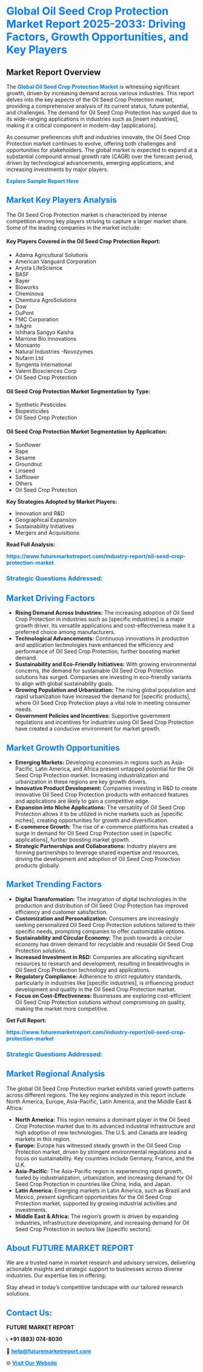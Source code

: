 <h1 style="color: #007BFF;">Global Oil Seed Crop Protection Market Report 2025-2033: Driving Factors, Growth Opportunities, and Key Players</h1>

<section id="overview">
<h2>Market Report Overview</h2>
<p>The <a href="https://www.futuremarketreport.com/industry-report/oil-seed-crop-protection-market" style="color: #007BFF; text-decoration: none;"><strong>Global Oil Seed Crop Protection Market</strong></a> is witnessing significant growth, driven by increasing demand across various industries. This report delves into the key aspects of the Oil Seed Crop Protection market, providing a comprehensive analysis of its current status, future potential, and challenges. The demand for Oil Seed Crop Protection has surged due to its wide-ranging applications in industries such as [insert industries], making it a critical component in modern-day [applications].</p>
<p>As consumer preferences shift and industries innovate, the Oil Seed Crop Protection market continues to evolve, offering both challenges and opportunities for stakeholders. The global market is expected to expand at a substantial compound annual growth rate (CAGR) over the forecast period, driven by technological advancements, emerging applications, and increasing investments by major players.</p>
</section>

<section id="overview">
<p><a href="https://www.futuremarketreport.com/request-sample/reportId=99022" style="color: #007BFF; text-decoration: none;"><strong>Explore Sample Report Here</strong></a></p>
</section>

<section id="key-players">
<h2 style="color: #007BFF;">Market Key Players Analysis</h2>
<p>The Oil Seed Crop Protection market is characterized by intense competition among key players striving to capture a larger market share. Some of the leading companies in the market include:</p>
<h4>Key Players Covered in the Oil Seed Crop Protection Report:</h4>
<ul><li>Adama Agricultural Solutions</li><li>American Vanguard Corporation</li><li>Arysta LifeScience</li><li>BASF</li><li>Bayer</li><li>Bioworks</li><li>Cheminova</li><li>Chemtura AgroSolutions</li><li>Dow</li><li>DuPont</li><li>FMC Corporation</li><li>IsAgro</li><li>Ishihara Sangyo Kaisha</li><li>Marrone Bio Innovations</li><li>Monsanto</li><li>Natural Industries -Novozymes</li><li>Nufarm Ltd</li><li>Syngenta International</li><li>Valent Biosciences Corp</li><li>Oil Seed Crop Protection</li></ul>
<h4>Oil Seed Crop Protection Market Segmentation by Type:</h4>
<ul><li>Synthetic Pesticides</li><li>Biopesticides</li><li>Oil Seed Crop Protection</li></ul>

<h4>Oil Seed Crop Protection Market Segmentation by Application:</h4>
<ul><li>Sunflower</li><li>Rape</li><li>Sesame</li><li>Groundnut</li><li>Linseed</li><li>Safflower</li><li>Others</li><li>Oil Seed Crop Protection</li></ul>
<p><strong>Key Strategies Adopted by Market Players:</strong></p>
<ul>
<li>Innovation and R&D</li>
<li>Geographical Expansion</li>
<li>Sustainability Initiatives</li>
<li>Mergers and Acquisitions</li>
</ul>
</section>

<section>
<p><strong>Read Full Analysis: </strong></p><a href="https://www.futuremarketreport.com/industry-report/oil-seed-crop-protection-market" style="color: #007BFF; text-decoration: none;"><strong>https://www.futuremarketreport.com/industry-report/oil-seed-crop-protection-market</strong></a>
<h3 style="color: #007BFF;">Strategic Questions Addressed:</h3>
</section>

<section id="driving-factors">
<h2 style="color: #007BFF;">Market Driving Factors</h2>
<ul>
<li><strong>Rising Demand Across Industries:</strong> The increasing adoption of Oil Seed Crop Protection in industries such as [specific industries] is a major growth driver. Its versatile applications and cost-effectiveness make it a preferred choice among manufacturers.</li>
<li><strong>Technological Advancements:</strong> Continuous innovations in production and application technologies have enhanced the efficiency and performance of Oil Seed Crop Protection, further boosting market demand.</li>
<li><strong>Sustainability and Eco-Friendly Initiatives:</strong> With growing environmental concerns, the demand for sustainable Oil Seed Crop Protection solutions has surged. Companies are investing in eco-friendly variants to align with global sustainability goals.</li>
<li><strong>Growing Population and Urbanization:</strong> The rising global population and rapid urbanization have increased the demand for [specific products], where Oil Seed Crop Protection plays a vital role in meeting consumer needs.</li>
<li><strong>Government Policies and Incentives:</strong> Supportive government regulations and incentives for industries using Oil Seed Crop Protection have created a conducive environment for market growth.</li>
</ul>
</section>

<section id="growth-opportunities">
<h2 style="color: #007BFF;">Market Growth Opportunities</h2>
<ul>
<li><strong>Emerging Markets:</strong> Developing economies in regions such as Asia-Pacific, Latin America, and Africa present untapped potential for the Oil Seed Crop Protection market. Increasing industrialization and urbanization in these regions are key growth drivers.</li>
<li><strong>Innovative Product Development:</strong> Companies investing in R&D to create innovative Oil Seed Crop Protection products with enhanced features and applications are likely to gain a competitive edge.</li>
<li><strong>Expansion into Niche Applications:</strong> The versatility of Oil Seed Crop Protection allows it to be utilized in niche markets such as [specific niches], creating opportunities for growth and diversification.</li>
<li><strong>E-commerce Growth:</strong> The rise of e-commerce platforms has created a surge in demand for Oil Seed Crop Protection used in [specific applications], further boosting market growth.</li>
<li><strong>Strategic Partnerships and Collaborations:</strong> Industry players are forming partnerships to leverage shared expertise and resources, driving the development and adoption of Oil Seed Crop Protection products globally.</li>
</ul>
</section>

<section id="trending-factors">
<h2 style="color: #007BFF;">Market Trending Factors</h2>
<ul>
<li><strong>Digital Transformation:</strong> The integration of digital technologies in the production and distribution of Oil Seed Crop Protection has improved efficiency and customer satisfaction.</li>
<li><strong>Customization and Personalization:</strong> Consumers are increasingly seeking personalized Oil Seed Crop Protection solutions tailored to their specific needs, prompting companies to offer customizable options.</li>
<li><strong>Sustainability and Circular Economy:</strong> The push towards a circular economy has driven demand for recyclable and reusable Oil Seed Crop Protection solutions.</li>
<li><strong>Increased Investment in R&D:</strong> Companies are allocating significant resources to research and development, resulting in breakthroughs in Oil Seed Crop Protection technology and applications.</li>
<li><strong>Regulatory Compliance:</strong> Adherence to strict regulatory standards, particularly in industries like [specific industries], is influencing product development and quality in the Oil Seed Crop Protection market.</li>
<li><strong>Focus on Cost-Effectiveness:</strong> Businesses are exploring cost-efficient Oil Seed Crop Protection solutions without compromising on quality, making the market more competitive.</li>
</ul>
</section>

<section>
<p><strong>Get Full Report: </strong></p><a href="https://www.futuremarketreport.com/industry-report/oil-seed-crop-protection-market" style="color: #007BFF; text-decoration: none;"><strong>https://www.futuremarketreport.com/industry-report/oil-seed-crop-protection-market</strong></a>
<h3 style="color: #007BFF;">Strategic Questions Addressed:</h3>
</section>


<section id="regional-analysis">
<h2 style="color: #007BFF;">Market Regional Analysis</h2>
<p>The global Oil Seed Crop Protection market exhibits varied growth patterns across different regions. The key regions analyzed in this report include North America, Europe, Asia-Pacific, Latin America, and the Middle East & Africa:</p>
<ul>
<li><strong>North America:</strong> This region remains a dominant player in the Oil Seed Crop Protection market due to its advanced industrial infrastructure and high adoption of new technologies. The U.S. and Canada are leading markets in this region.</li>
<li><strong>Europe:</strong> Europe has witnessed steady growth in the Oil Seed Crop Protection market, driven by stringent environmental regulations and a focus on sustainability. Key countries include Germany, France, and the U.K.</li>
<li><strong>Asia-Pacific:</strong> The Asia-Pacific region is experiencing rapid growth, fueled by industrialization, urbanization, and increasing demand for Oil Seed Crop Protection in countries like China, India, and Japan.</li>
<li><strong>Latin America:</strong> Emerging markets in Latin America, such as Brazil and Mexico, present significant opportunities for the Oil Seed Crop Protection market, supported by growing industrial activities and investments.</li>
<li><strong>Middle East & Africa:</strong> The region’s growth is driven by expanding industries, infrastructure development, and increasing demand for Oil Seed Crop Protection in sectors like [specific sectors].</li>
</ul>
</section>

<footer>
<h2 style="color: #007BFF;">About FUTURE MARKET REPORT</h2>
<p>We are a trusted name in market research and advisory services, delivering actionable insights and strategic support to businesses across diverse industries. Our expertise lies in offering:</p>

<p>Stay ahead in today’s competitive landscape with our tailored research solutions.</p>

<h2 style="color: #007BFF;">Contact Us:</h2>
<p><strong>FUTURE MARKET REPORT</strong></p>
<p>📞 <strong>+91 (883) 074-8030</strong></p>
<p>📧 <strong><a href="mailto:help@futuremarketreport.com" style="color: #007BFF;">help@futuremarketreport.com</a></strong></p>
<p>🌐 <strong><a href="https://www.futuremarketreport.com/" style="color: #007BFF;">Visit Our Website</a></strong></p>
</footer>